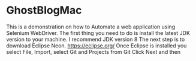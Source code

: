 # GhostBlogMac
This is a demonstration on how to Automate a web application using Selenium WebDriver.
The first thing you need to do is install the latest JDK version to your machine.
I recommend JDK version 8
The next step is to download Eclipse Neon. https://eclipse.org/
Once Eclipse is installed you select File, Import, select Git and Projects from Git
Click Next and then 
